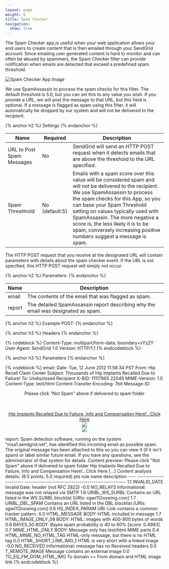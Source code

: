 ```yaml
---
layout: page
weight: 0
title: Spam Checker
navigation:
  show: true
---
```


The Spam Checker app,is useful when your web application allows your end users to create content that is then emailed through your SendGrid account. Since emailing user generated content is hard to monitor and can often be abused by spammers, the Spam Checker filter can provide notification when emails are detected that exceed a predefined spam threshold.

![Spam Checker App Image]({{root_url}}/images/spam_checker.png "Spam Checker")

We use SpamAssassin to process the spam checks for this filter. The default threshold is 5.0, but you can set this to any value you wish. If you provide a URL, we will post the message to that URL, but this field is optional. If a message is flagged as spam using this filter, it will automatically be dropped by our system and will not be delivered to the recipient.


{% anchor h2 %} Settings {% endanchor %}


<table class="table table-bordered table-striped">
   <thead>
      <tr>
         <th>Name</th>
         <th>Required</th>
         <th>Description</th>
      </tr>
   </thead>
   <tbody>
      <tr>
         <td>URL to Post Spam Messages</td>
         <td>No</td>
         <td>SendGrid will send an HTTP POST request when it detects emails that are above the threshold to the URL specified.</td>
      </tr>
      <tr>
         <td>Spam Threshhold</td>
         <td>No (default:5)</td>
         <td>Emails with a spam score over this value will be considered spam and will not be delivered to the recipient. We use SpamAssassin to process the spam checks for this App, so you can base your Spam Threshold setting on values typically used with SpamAssassin. The more negative a score is, the less likely it is to be spam, conversely increasing positive numbers suggest a message is spam.</td>
      </tr>
   </tbody>
</table>


The HTTP POST request that you receive at the designated URL will contain parameters with details about the spam checker event. If the URL is not specified, this HTTP POST request will simply not occur.


{% anchor h2 %} Parameters: {% endanchor %}


<table class="table table-bordered table-striped">
   <thead>
      <tr>
         <th>Name</th>
         <th>Description</th>
      </tr>
   </thead>
   <tbody>
      <tr>
         <td>email</td>
         <td>The contents of the email that was flagged as spam.</td>
      </tr>
      <tr>
         <td>report</td>
         <td>The detailed SpamAssassin report describing why the email was designated as spam.</td>
      </tr>
   </tbody>
</table>



{% anchor h2 %} Example POST: {% endanchor %}
 
{% anchor h3 %} Headers {% endanchor %}
 

{% codeblock %}
Content-Type: multipart/form-data; boundary=xYzZY 
User-Agent: SendGrid 1.0 
Version: HTTP/1.1 
{% endcodeblock %}

{% anchor h3 %}
Parameters
{% endanchor %}

{% codeblock %}
email: Date: Tue, 12 June 2012 11:59:34 PST From: Hip Recall Claim Center <hiprecallclaimcenter> Subject: Thousands of Hip Implants Recalled Due to Failure! To: Undisclosed Recipient <mail> X-BID: 11117965 22049 MIME-Version: 1.0 Content-Type: text/html Content-Transfer-Encoding: 7bit Message-ID:  <center> <p>Please click "Not Spam" above if delivered to spam folder</p> <br><br><div align="center"> <a href="http://xgwi112oswing_._com/?dWlkPTEwMDAxJmNpZD0yMjA0OSZsaWQ9MSZybj1jdXBp"> Hip Implants Recalled Due to Failure, Info and Compensation Here!...Click Here<br><img border="0" src="http://xgwi112oswing_._com/?dWlkPTEwMDAxJmNpZD0yMjA0OSZsaWQ9YSZybj1taXh1d2V6YQ"></a> <br><a href="http://xgwi112oswing_._com/?dWlkPTEwMDAxJmNpZD0yMjA0OSZsaWQ9MiZybj13YWo"> <img border="0" src="http://xgwi112oswing.com/?dWlkPTEwMDAxJmNpZD0yMjA0OSZsaWQ9YiZybj13dWs"></a> <br>
</div> </center> 
report: Spam detection software, running on the system "msa1.sendgrid.net", has identified this incoming email as possible spam. The original message has been attached to this so you can view it (if it isn't spam) or label similar future email. If you have any questions, see the administrator of that system for details. Content preview: Please click "Not Spam" above if delivered to spam folder Hip Implants Recalled Due to Failure, Info and Compensation Here!...Click Here [...] Content analysis details: (8.5 points, 5.0 required) pts rule name description ---- ---------------------- -------------------------------------------------- 1.1 INVALID_DATE Invalid Date: header (not RFC 2822) -0.0 NO_RELAYS Informational: message was not relayed via SMTP 1.6 URIBL_WS_SURBL Contains an URL listed in the WS SURBL blocklist [URIs: xgwi112oswing.com] 1.7 URIBL_DBL_SPAM Contains an URL listed in the DBL blocklist [URIs: xgwi112oswing.com] 0.6 HS_INDEX_PARAM URI: Link contains a common tracker pattern. 0.0 HTML_MESSAGE BODY: HTML included in message 1.7 HTML_IMAGE_ONLY_08 BODY: HTML: images with 400-800 bytes of words 0.8 BAYES_50 BODY: Bayes spam probability is 40 to 60% [score: 0.4993] 0.7 MIME_HTML_ONLY BODY: Message only has text/html MIME parts 0.4 HTML_MIME_NO_HTML_TAG HTML-only message, but there is no HTML tag 0.0 HTML_SHORT_LINK_IMG_1 HTML is very short with a linked image -0.0 NO_RECEIVED Informational: message has no Received headers 0.0 T_REMOTE_IMAGE Message contains an external image 0.0 TO_EQ_FM_DOM_HTML_IMG To domain == From domain and HTML image link 
{% endcodeblock %}

</mail></hiprecallclaimcenter>
